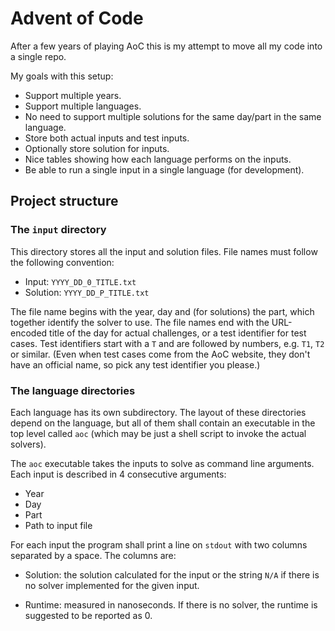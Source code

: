 # Advent of Code

After a few years of playing AoC this is my attempt to move all my code into a
single repo.

My goals with this setup:

* Support multiple years.
* Support multiple languages.
* No need to support multiple solutions for the same day/part in the same
  language.
* Store both actual inputs and test inputs.
* Optionally store solution for inputs.
* Nice tables showing how each language performs on the inputs.
* Be able to run a single input in a single language (for development).

## Project structure

### The `input` directory

This directory stores all the input and solution files. File names must
follow the following convention:

* Input: `YYYY_DD_0_TITLE.txt`
* Solution: `YYYY_DD_P_TITLE.txt`

The file name begins with the year, day and (for solutions) the part, which
together identify the solver to use. The file names end with the URL-encoded
title of the day for actual challenges, or a test identifier for test cases.
Test identifiers start with a `T` and are followed by numbers, e.g. `T1`, `T2`
or similar. (Even when test cases come from the AoC website, they don't have an
official name, so pick any test identifier you please.)

### The language directories

Each language has its own subdirectory. The layout of these directories depend
on the language, but all of them shall contain an executable in the top level
called `aoc` (which may be just a shell script to invoke the actual solvers).

The `aoc` executable takes the inputs to solve as command line
arguments. Each input is described in 4 consecutive arguments:

* Year
* Day
* Part
* Path to input file

For each input the program shall print a line on `stdout` with two columns
separated by a space. The columns are:

* Solution: the solution calculated for the input or the string `N/A` if there
  is no solver implemented for the given input.

* Runtime: measured in nanoseconds. If there is no solver, the runtime is
  suggested to be reported as 0.
